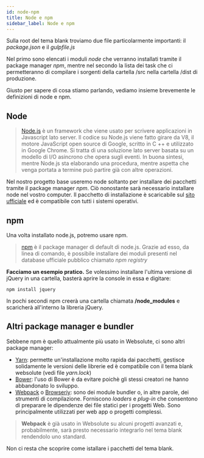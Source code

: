```yaml
---
id: node-npm
title: Node e npm
sidebar_label: Node e npm
---
```


Sulla root del tema blank troviamo due file particolarmente importanti: il *package.json* e il *gulpfile.js*

Nel primo sono elencati i moduli *node* che verranno installati tramite il package manager *npm*, mentre nel secondo la lista dei task che ci permetteranno di compilare i sorgenti della cartella /src nella cartella /dist di produzione.

Giusto per sapere di cosa stiamo parlando, vediamo insieme brevemente le definizioni di node e npm.

## Node

>[Node.js](https://nodejs.org/) è un framework che viene usato per scrivere applicazioni in Javascript lato server. Il codice su Node.js viene fatto girare da V8, il motore JavaScript open source di Google, scritto in C ++ e utilizzato in Google Chrome. 
Si tratta di una soluzione lato server basata su un modello di I/O asincrono che opera sugli eventi. In buona sintesi, mentre Node.js sta elaborando una procedura, mentre aspetta che venga portata a termine può partire già con altre operazioni.

Nel nostro progetto base useremo node soltanto per installare dei pacchetti tramite il package manager *npm*. Ciò nonostante sarà necessario installare node nel vostro computer. Il pacchetto di installazione è scaricabile sul [sito ufficiale](https://nodejs.org/en/download/) ed è compatibile con tutti i sistemi operativi.

## npm

Una volta installato node.js, potremo usare npm. 

>[npm](https://docs.npmjs.com) è il package manager di default di node.js. Grazie ad esso, da linea di comando, è possibile installare dei moduli presenti nel database ufficiale pubblico chiamato *npm registry*

__Facciamo un esempio pratico.__ Se volessimo installare l'ultima versione di jQuery in una cartella, basterà aprire la console in essa e digitare:

```
npm install jquery
```

In pochi secondi npm creerà una cartella chiamata __/node_modules__ e scaricherà all'interno la libreria jQuery.  

## Altri package manager e bundler

Sebbene npm è quello attualmente più usato in Websolute, ci sono altri package manager:
* [Yarn](https://yarnpkg.com/lang/en/): permette un'installazione molto rapida dai pacchetti, gestisce solidamente le versioni delle librerie ed è compatibile con il tema blank websolute (vedi file *yarn.lock*)
* [Bower](https://bower.io/): l'uso di Bower è da evitare poichè gli stessi creatori ne hanno abbandonato lo sviluppo.
* [Webpack](https://webpack.js.org/) o [Browseriy](http://browserify.org/): sono dei module bundler o, in altre parole, dei strumenti di compilazione. Forniscono *loaders* e *plug-in* che consentono di preparare le dipendenze dei file statici per i progetti Web. Sono principalmente utilizzati per web app o progetti complessi.

>__Webpack__ è già usato in Websolute su alcuni progetti avanzati e, probabilmente, sarà presto necessario integrarlo nel tema blank rendendolo uno standard.

Non ci resta che scoprire come istallare i pacchetti del tema blank.